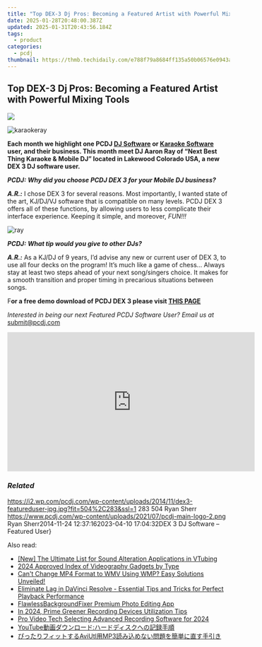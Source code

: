 ```yaml
---
title: "Top DEX-3 Dj Pros: Becoming a Featured Artist with Powerful Mixing Tools"
date: 2025-01-28T20:48:00.387Z
updated: 2025-01-31T20:43:56.184Z
tags:
  - product
categories:
  - pcdj
thumbnail: https://thmb.techidaily.com/e788f79a8684ff135a50b06576e0943a8c2779cab90284e9a264c3a4912b0271.png
---
```


## Top DEX-3 Dj Pros: Becoming a Featured Artist with Powerful Mixing Tools

[![](https://i2.wp.com/pcdj.com/wp-content/uploads/2014/11/dex3-featureduser-jpg.jpg?resize=504%2C283&ssl=1)](https://i2.wp.com/pcdj.com/wp-content/uploads/2014/11/dex3-featureduser-jpg.jpg?fit=504%2C283&ssl=1 "dex3-featureduser-jpg")

![](https://i1.wp.com/pcdj.com/wp-content/uploads/2014/11/karaokeray.jpg?fit=300%2C228&ssl=1 "karaokeray")

**Each month we highlight one PCDJ [DJ Software](https://tools.techidaily.com/pcdj/products/) or [Karaoke Software](https://tools.techidaily.com/pcdj/products/) user, and their business. This month meet DJ Aaron Ray of “Next Best Thing Karaoke & Mobile DJ” located in Lakewood Colorado USA, a new DEX 3 DJ software user.**

_**PCDJ:**_ **_Why did you choose PCDJ DEX 3 for your Mobile DJ business?_**

_**A.R.:**_ I chose DEX 3 for several reasons. Most importantly, I wanted state of the art, KJ/DJ/VJ software that is compatible on many levels. PCDJ DEX 3 offers all of these functions, by allowing users to less complicate their interface experience. Keeping it simple, and moreover, _FUN!!!_

![](https://i2.wp.com/pcdj.com/wp-content/uploads/2014/11/ray.jpg?resize=180%2C180&ssl=1 "ray")

_**PCDJ:**_ _**What tip would you give to other DJs?**_

_**A.R.:**_ As a KJ/DJ of 9 years, I’d advise any new or current user of DEX 3, to use all four decks on the program! It’s much like a game of chess… Always stay at least two steps ahead of your next song/singers choice. It makes for a smooth transition and proper timing in precarious situations between songs.

F**or a free demo download of PCDJ DEX 3 please visit [THIS PAGE](https://tools.techidaily.com/pcdj/products/)**

_Interested in being our next Featured PCDJ Software User? Email us at_ [submit@pcdj.com](https://tools.techidaily.com/pcdj/products/)

<!-- affiliate ads begin -->
<iframe width="560" height="315" src="https://www.youtube.com/embed/Jng92DT1n_Y?si=EdMRoNAFi0Q6mP7G" title="YouTube video player" frameborder="0" allow="accelerometer; autoplay; clipboard-write; encrypted-media; gyroscope; picture-in-picture; web-share" referrerpolicy="strict-origin-when-cross-origin" allowfullscreen></iframe>
<!-- affiliate ads end -->

### _Related_

https://i2.wp.com/pcdj.com/wp-content/uploads/2014/11/dex3-featureduser-jpg.jpg?fit=504%2C283&ssl=1 283 504 Ryan Sherr https://www.pcdj.com/wp-content/uploads/2021/07/pcdj-main-logo-2.png Ryan Sherr2014-11-24 12:37:162023-04-10 17:04:32DEX 3 DJ Software – Featured User}

<ins class="adsbygoogle"
     style="display:block"
     data-ad-format="autorelaxed"
     data-ad-client="ca-pub-7571918770474297"
     data-ad-slot="1223367746"></ins>

<ins class="adsbygoogle"
     style="display:block"
     data-ad-client="ca-pub-7571918770474297"
     data-ad-slot="8358498916"
     data-ad-format="auto"
     data-full-width-responsive="true"></ins>

<span class="atpl-alsoreadstyle">Also read:</span>
<div><ul>
<li><a href="https://article-helps.techidaily.com/new-the-ultimate-list-for-sound-alteration-applications-in-vtubing/"><u>[New] The Ultimate List for Sound Alteration Applications in VTubing</u></a></li>
<li><a href="https://fox-boxes.techidaily.com/2024-approved-index-of-videography-gadgets-by-type/"><u>2024 Approved Index of Videography Gadgets by Type</u></a></li>
<li><a href="https://discover-able.techidaily.com/cant-change-mp4-format-to-wmv-using-wmp-easy-solutions-unveiled/"><u>Can't Change MP4 Format to WMV Using WMP? Easy Solutions Unveiled!</u></a></li>
<li><a href="https://discover-able.techidaily.com/eliminate-lag-in-davinci-resolve-essential-tips-and-tricks-for-perfect-playback-performance/"><u>Eliminate Lag in DaVinci Resolve - Essential Tips and Tricks for Perfect Playback Performance</u></a></li>
<li><a href="https://extra-hints.techidaily.com/flawlessbackgroundfixer-premium-photo-editing-app/"><u>FlawlessBackgroundFixer Premium Photo Editing App</u></a></li>
<li><a href="https://screen-recording.techidaily.com/in-2024-prime-greener-recording-devices-utilization-tips/"><u>In 2024, Prime Greener Recording Devices Utilization Tips</u></a></li>
<li><a href="https://screen-mirroring-recording.techidaily.com/pro-video-tech-selecting-advanced-recording-software-for-2024/"><u>Pro Video Tech Selecting Advanced Recording Software for 2024</u></a></li>
<li><a href="https://discover-able.techidaily.com/1726029771229-youtube/"><u>YouTube動画ダウンロード:ハードディスクへの記録手順</u></a></li>
<li><a href="https://discover-able.techidaily.com/aviutlmp3/"><u>ぴったりフィットするAviUtl用MP3読み込めない問題を簡単に直す手引き</u></a></li>
</ul></div>

